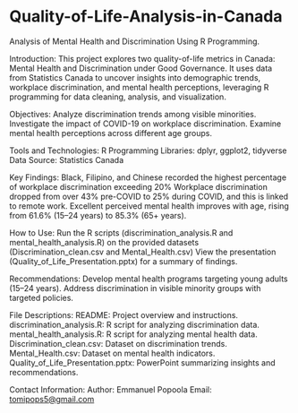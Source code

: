 # Quality-of-Life-Analysis-in-Canada
Analysis of Mental Health and Discrimination Using R Programming.

Introduction:
This project explores two quality-of-life metrics in Canada: Mental Health and Discrimination under Good Governance. It uses data from Statistics Canada to uncover insights into demographic trends, workplace discrimination, and mental health perceptions, leveraging R programming for data cleaning, analysis, and visualization.

Objectives:
Analyze discrimination trends among visible minorities.
Investigate the impact of COVID-19 on workplace discrimination.
Examine mental health perceptions across different age groups.

Tools and Technologies:
R Programming
Libraries: dplyr, ggplot2, tidyverse
Data Source: Statistics Canada

Key Findings:
Black, Filipino, and Chinese recorded the highest percentage of workplace discrimination exceeding 20%
Workplace discrimination dropped from over 43% pre-COVID to 25% during COVID, and this is linked to remote work.
Excellent perceived mental health improves with age, rising from 61.6% (15–24 years) to 85.3% (65+ years).

How to Use:
Run the R scripts (discrimination_analysis.R and mental_health_analysis.R) on the provided datasets (Discrimination_clean.csv and Mental_Health.csv)
View the presentation (Quality_of_Life_Presentation.pptx) for a summary of findings.

Recommendations:
Develop mental health programs targeting young adults (15–24 years).
Address discrimination in visible minority groups with targeted policies.

File Descriptions:
README: Project overview and instructions.
discrimination_analysis.R: R script for analyzing discrimination data.
mental_health_analysis.R: R script for analyzing mental health data.
Discrimination_clean.csv: Dataset on discrimination trends.
Mental_Health.csv: Dataset on mental health indicators.
Quality_of_Life_Presentation.pptx: PowerPoint summarizing insights and recommendations.

Contact Information:
Author: Emmanuel Popoola
Email: tomipops5@gmail.com
